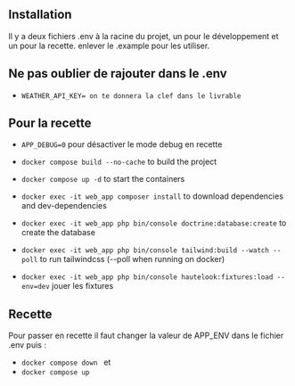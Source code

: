 ## Installation

Il y a deux fichiers .env à la racine du projet, un pour le développement et un pour la recette.
enlever le .example pour les utiliser.

## Ne pas oublier de rajouter dans le .env

- `` WEATHER_API_KEY= on te donnera la clef dans le livrable `` 

## Pour la recette

- ``APP_DEBUG=0`` pour désactiver le mode debug en recette




- ``docker compose build --no-cache`` to build the project 
- ``docker compose up -d`` to start the containers
- ``docker exec -it web_app composer install`` to download dependencies and dev-dependencies
- ``docker exec -it web_app php bin/console doctrine:database:create`` to create the database
- ``docker exec -it web_app php bin/console tailwind:build --watch --poll`` to run tailwindcss (--poll when running on docker)
- ``docker exec -it web_app php bin/console hautelook:fixtures:load --env=dev`` jouer les fixtures



## Recette
Pour passer en recette il faut changer la valeur de APP_ENV dans le fichier .env puis :
- ``docker compose down `` 
et 
- ``docker compose up ``